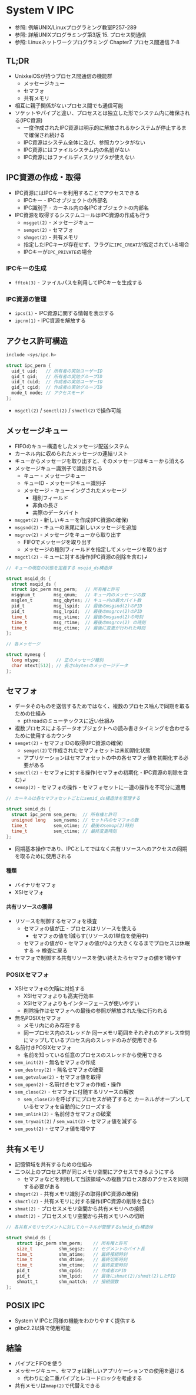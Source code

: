 # System V IPC
- 参照: 例解UNIX/Linuxプログラミング教室P257-289
- 参照: 詳解UNIXプログラミング第3版 15. プロセス間通信
- 参照: Linuxネットワークプログラミング Chapter7 プロセス間通信 7-8

## TL;DR
- UnixkeiOSが持つプロセス間通信の機能群
  - メッセージキュー
  - セマフォ
  - 共有メモリ
- 相互に親子関係がないプロセス間でも通信可能
- ソケットやパイプと違い、プロセスとは独立した形でシステム内に確保される(IPC資源)
  - 一度作成されたIPC資源は明示的に解放されるかシステムが停止するまで確保され続ける
  - IPC資源はシステム全体に及び、参照カウンタがない
  - IPC資源にはファイルシステム内の名前がない
  - IPC資源にはファイルディスクリプタが使えない

## IPC資源の作成・取得
- IPC資源にはIPCキーを利用することでアクセスできる
  - IPCキー - IPCオブジェクトの外部名
  - IPC識別子 - カーネル内の各IPCオブジェクトの内部名
- IPC資源を取得するシステムコールはIPC資源の作成も行う
  - `msgget(2)` - メッセージキュー
  - `semget(2)` - セマフォ
  - `shmget(2)` - 共有メモリ
  - 指定したIPCキーが存在せず、フラグに`IPC_CREAT`が指定されている場合
  - IPCキーが`IPC_PRIVATE`の場合

### IPCキーの生成
- `fftok(3)` - ファイルパスを利用してIPCキーを生成する

### IPC資源の管理
- `ipcs(1)` - IPC資源に関する情報を表示する
- `ipcrm(1)` - IPC資源を解放する

## アクセス許可構造
```c
include <sys/ipc.h>

struct ipc_perm {
  uid_t uid;   // 所有者の実効ユーザーID
  gid_t gid;   // 所有者の実効グループID
  uid_t cuid;  // 作成者の実効ユーザーID
  gid_t cgid;  // 作成者の実効グループID
  mode_t mode; // アクセスモード
};
```
- `msgctl(2)` / `semctl(2)` / `shmctl(2)`で操作可能

## メッセージキュー
- FIFOのキュー構造をしたメッセージ配送システム
- カーネル内に収められたメッセージの連結リスト
- キューからメッセージを取り出すと、そのメッセージはキューから消える
- メッセージキュー識別子で識別される
  - キュー - メッセージキュー
  - キューID - メッセージキュー識別子
  - メッセージ - キューイングされたメッセージ
    - 種別フィールド
    - 非負の長さ
    - 実際のデータバイト
- `msgget(2)` - 新しいキューを作成(IPC資源の確保)
- `msgsnd(2)` - キューの末尾に新しいメッセージを追加
- `msgrcv(2)` - メッセージをキューから取り出す
  - FIFOでメッセージを取り出す
  - メッセージの種別フィールドを指定してメッセージを取り出す
- `msgctl(2)` - キューに対する操作(IPC資源の削除を含む)↲

```c
// キューの現在の状態を定義する msqid_ds構造体

struct msqid_ds {
  struct msqid_ds {
  struct ipc_perm msg_perm;   // 所有権と許可
  msgqnum_t       msg_qnum;   // キュー内のメッセージの数
  msglen_t        msg_qbytes; // キュー内の最大バイト数
  pid_t           msg_lspid;  // 最後のmsgsnd(2)のPID
  pid_t           msg_lrpid;  // 最後のmsgrcv(2)のPID
  time_t          msg_stime;  // 最後のmsgsnd(2)の時刻
  time_t          msg_rtime;  // 最後のmsgrcv(2) の時刻
  time_t          msg_ctime;  // 最後に変更が行われた時刻
};
```

```c
// 各メッセージ

struct mymesg {
  long mtype;      // 正のメッセージ種別
  char mtext[512]; // 長さnbytesのメッセージデータ
};
```

## セマフォ
- データそのものを送信するためではなく、複数のプロセス噛んで同期を取るための仕組み
  - pthreadのミューテックスに近い仕組み
- 複数プロセスによるデータオブジェクトへの読み書きタイミングを合わせるために使用するカウンタ
- `semget(2)` - セマフォIDの取得(IPC資源の確保)
  - `semget(2)`で作成されたセマフォセットは未初期化状態
  - アプリケーションはセマフォセットの中の各セマフォ値を初期化する必要がある
- `semctl(2)` - セマフォに対する操作(セマフォの初期化・IPC資源の削除を含む)↲
- `semop(2)` - セマフォの操作・セマフォセットに一連の操作を不可分に適用

```c
// カーネルは各セマフォセットごとにsemid_ds構造体を管理する

struct semid_ds {
  struct ipc_perm sem_perm;  // 所有権と許可
  unsigned long   sem_nsems; // セット内のセマフォの数
  time_t          sem_otime; // 最後のsemop(2)時刻
  time_t          sem_ctime; // 最終変更時刻
};
```

- 同期基本操作であり、IPCとしてではなく共有リソースへのアクセスの同期を取るために使用される

#### 種類
- バイナリセマフォ
- XSIセマフォ

#### 共有リソースの獲得
- リソースを制御するセマフォを検査
  - セマフォの値が正 - プロセスはリソースを使える
    - セマフォの値を1減らす(リソースの1単位を使用中)
  - セマフォの値が0 - セマフォの値が0より大きくなるまでプロセスは休眠する -> 検査に戻る
- セマフォで制御する共有リソースを使い終えたらセマフォの値を1増やす

### POSIXセマフォ
- XSIセマフォの欠陥に対処する
  - XSIセマフォよりも高実行効率
  - XSIセマフォよりもインターフェースが使いやすい
  - 削除操作はセマフォへの最後の参照が解放された後に行われる
- 無名POSIXセマフォ
  - メモリ内にのみ存在する
  - 同一プロセス内のスレッドか
    同一メモリ範囲をそれぞれのアドレス空間にマップしているプロセス内のスレッドのみが使用できる
- 名前付きPOSIXセマフォ
  - 名前を知っている任意のプロセスのスレッドから使用できる
- `sem_init(2)` - 無名セマフォの作成
- `sem_destroy(2)` - 無名セマフォの破棄
- `sem_getvalue(2)` - セマフォ値を取得
- `sem_open(2)` - 名前付きセマフォの作成・操作
- `sem_close(2)` - セマフォに付随するリソースの解放
  - `sem_close(2)`を呼ばずにプロセスが終了すると
    カーネルがオープンしているセマフォを自動的にクローズする
- `sem_unlink(2)` - 名前付きセマフォの破棄
- `sem_trywait(2)` / `sem_wait(2)` - セマフォ値を減ずる
- `sem_post(2)` - セマフォ値を増やす


## 共有メモリ
- 記憶領域を共有するための仕組み
- 二つ以上のプロセス群が同じメモリ空間にアクセスできるようにする
  - セマフォなどを利用して当該領域への複数プロセス群のアクセスを同期する必要がある
- `shmget(2)` - 共有メモリ識別子の取得(IPC資源の確保)
- `shmctl(2)` - 共有メモリに対する操作(IPC資源の削除を含む)
- `shmat(2)` - プロセスメモリ空間から共有メモリへの接続
- `shmdt(2)` - プロセスメモリ空間から共有メモリへの切断

```c
// 各共有メモリセグメントに対してカーネルが管理するshmid_ds構造体

struct shmid_ds {
    struct ipc_perm shm_perm;    // 所有権と許可
    size_t          shm_segsz;   // セグメントのバイト長
    time_t          shm_atime;   // 最終接続時刻
    time_t          shm_dtime;   // 最終切断時刻
    time_t          shm_ctime;   // 最終変更時刻
    pid_t           shm_cpid;    // 作成者のPID
    pid_t           shm_lpid;    // 最後にshmat(2)/shmdt(2)したPID
    shmatt_t        shm_nattch;  // 接続個数
};
```

## POSIX IPC
- System V IPCと同様の機能をわかりやすく提供する
- glibc2.2以降で使用可能

## 結論
- パイプとFIFOを使う
- メッセージキュー、セマフォは新しいアプリケーションでの使用を避ける
  - 代わりに全二重パイプとレコードロックを考慮する
- 共有メモリは`mmap(2)`で代替えできる
